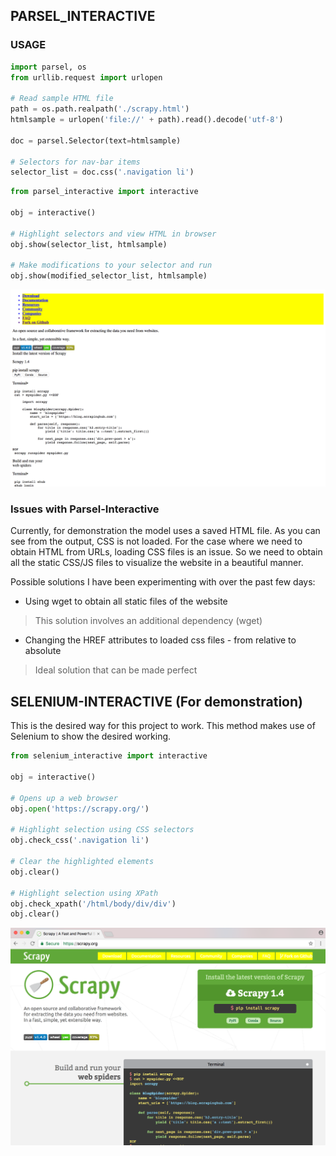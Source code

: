 

## PARSEL_INTERACTIVE

### USAGE

```python
import parsel, os
from urllib.request import urlopen

# Read sample HTML file
path = os.path.realpath('./scrapy.html')
htmlsample = urlopen('file://' + path).read().decode('utf-8')

doc = parsel.Selector(text=htmlsample)

# Selectors for nav-bar items
selector_list = doc.css('.navigation li')
```

```python
from parsel_interactive import interactive

obj = interactive()

# Highlight selectors and view HTML in browser
obj.show(selector_list, htmlsample)

# Make modifications to your selector and run
obj.show(modified_selector_list, htmlsample)

```

![Parsel-interactive](https://github.com/harshasrinivas/parsel-interactive/blob/master/images/1.png)


### Issues with Parsel-Interactive

Currently, for demonstration the model uses a saved HTML file. As you can see from the output, CSS is not loaded.
For the case where we need to obtain HTML from URLs, loading CSS files is an issue. So we need to obtain all the static CSS/JS files to visualize the website in a beautiful manner.

Possible solutions I have been experimenting with over the past few days:

* Using wget to obtain all static files of the website

> This solution involves an additional dependency (wget) 

* Changing the HREF attributes to loaded css files - from relative to absolute

> Ideal solution that can be made perfect




## SELENIUM-INTERACTIVE (For demonstration)

This is the desired way for this project to work. This method makes use of Selenium to show the desired working.

```python
from selenium_interactive import interactive

obj = interactive()

# Opens up a web browser
obj.open('https://scrapy.org/')

# Highlight selection using CSS selectors
obj.check_css('.navigation li')

# Clear the highlighted elements
obj.clear()

# Highlight selection using XPath
obj.check_xpath('/html/body/div/div')
obj.clear()

```

![Selenium-interactive](https://github.com/harshasrinivas/parsel-interactive/blob/master/images/2.png)

